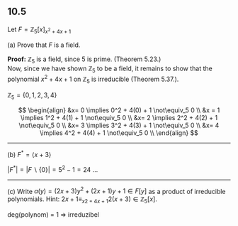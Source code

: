 

## 10.5

Let $F = \mathbb{Z}_5[x]_{x^2+4x+1}$

(a) Prove that $F$ is a field.

**Proof:**
$\mathbb{Z}_5$ is a field, since $5$ is prime. (Theorem 5.23.)   
Now, since we have shown $\mathbb{Z}_5$ to be a field, it remains to show that the polynomial $x^2 +4x +1$ on $\mathbb{Z}_5$ is irreducible (Theorem 5.37.).

$\mathbb{Z}_5 =\{0, 1, 2, 3, 4\}$

$$
\begin{align}
&x= 0 \implies 0^2 + 4(0) + 1 \not\equiv_5 0 \\
&x = 1 \implies 1^2 + 4(1) + 1 \not\equiv_5 0 \\
&x= 2 \implies 2^2 + 4(2) + 1 \not\equiv_5 0 \\
&x= 3 \implies 3^2 + 4(3) + 1 \not\equiv_5 0 \\
&x= 4 \implies 4^2 + 4(4) + 1 \not\equiv_5 0 \\
\end{align}
$$
___


(b) $F^* = \langle x + 3 \rangle$

$|F^*| = |F \backslash \{0\} | = 5^2 -1 =24$
...

___


(c) Write $a(y) = (2x+3)y^2 +(2x+1)y +1 \in F [y]$ as a  product of irreducible polynomials.
Hint: $2x + 1 \equiv_{x2+4x+1} 2(x + 3) \in \mathbb{Z}_5[x]$.



deg(polynom) = 1 => irreduzibel


